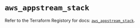 # `aws_appstream_stack`

Refer to the Terraform Registory for docs: [`aws_appstream_stack`](https://registry.terraform.io/providers/hashicorp/aws/5.18.1/docs/resources/appstream_stack).
